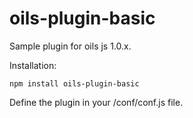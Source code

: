 oils-plugin-basic
=================

Sample plugin for oils js 1.0.x.

Installation:

```npm install oils-plugin-basic```

Define the plugin in your /conf/conf.js file.

